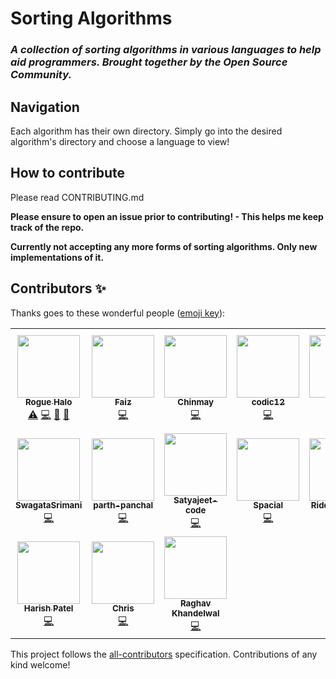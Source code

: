 <h1>Sorting Algorithms</h1>
<h3><i>A collection of sorting algorithms in various languages to help aid programmers. Brought together by the Open Source Community.</i><h3>
  
<h2>Navigation</h2>
Each algorithm has their own directory. Simply go into the desired algorithm's directory and choose a language to view!

<h2>How to contribute</h2>
Please read CONTRIBUTING.md

__Please ensure to open an issue prior to contributing! - This helps me keep track of the repo.__

__Currently not accepting any more forms of sorting algorithms. Only new implementations of it.__
## Contributors ✨

Thanks goes to these wonderful people ([emoji key](https://allcontributors.org/docs/en/emoji-key)):

<!-- ALL-CONTRIBUTORS-LIST:START - Do not remove or modify this section -->
<!-- prettier-ignore-start -->
<!-- markdownlint-disable -->
<table>
  <tr>
    <td align="center"><a href="https://github.com/Rogue-Halo"><img src="https://avatars3.githubusercontent.com/u/47247405?v=4" width="100px;" alt=""/><br /><sub><b>Rogue Halo</b></sub></a><br /><a href="https://github.com/Rogue-Halo/Sorting-Algorithms/commits?author=Rogue-Halo" title="Tests">⚠️</a> <a href="https://github.com/Rogue-Halo/Sorting-Algorithms/commits?author=Rogue-Halo" title="Code">💻</a> <a href="https://github.com/Rogue-Halo/Sorting-Algorithms/pulls?q=is%3Apr+reviewed-by%3ARogue-Halo" title="Reviewed Pull Requests">👀</a> <a href="https://github.com/Rogue-Halo/Sorting-Algorithms/commits?author=Rogue-Halo" title="Documentation">📖</a></td>
    <td align="center"><a href="https://github.com/FaizAlam"><img src="https://avatars0.githubusercontent.com/u/21370009?v=4" width="100px;" alt=""/><br /><sub><b>Faiz</b></sub></a><br /><a href="https://github.com/Rogue-Halo/Sorting-Algorithms/commits?author=FaizAlam" title="Code">💻</a></td>
    <td align="center"><a href="https://github.com/chinmaychahar"><img src="https://avatars0.githubusercontent.com/u/56752925?v=4" width="100px;" alt=""/><br /><sub><b>Chinmay</b></sub></a><br /><a href="https://github.com/Rogue-Halo/Sorting-Algorithms/commits?author=chinmaychahar" title="Code">💻</a></td>
    <td align="center"><a href="https://github.com/codic12"><img src="https://avatars2.githubusercontent.com/u/48339289?v=4" width="100px;" alt=""/><br /><sub><b>codic12</b></sub></a><br /><a href="https://github.com/Rogue-Halo/Sorting-Algorithms/commits?author=codic12" title="Code">💻</a></td>
    <td align="center"><a href="https://github.com/kir0ul"><img src="https://avatars3.githubusercontent.com/u/6053592?v=4" width="100px;" alt=""/><br /><sub><b>kir0ul</b></sub></a><br /><a href="https://github.com/Rogue-Halo/Sorting-Algorithms/commits?author=kir0ul" title="Code">💻</a></td>
    <td align="center"><a href="https://github.com/Aditi014"><img src="https://avatars0.githubusercontent.com/u/48182649?v=4" width="100px;" alt=""/><br /><sub><b>Aditi014</b></sub></a><br /><a href="https://github.com/Rogue-Halo/Sorting-Algorithms/commits?author=Aditi014" title="Code">💻</a></td>
    <td align="center"><a href="https://github.com/Camilotk"><img src="https://avatars1.githubusercontent.com/u/30880723?v=4" width="100px;" alt=""/><br /><sub><b>Camilo Cunha de Azevedo</b></sub></a><br /><a href="https://github.com/Rogue-Halo/Sorting-Algorithms/commits?author=Camilotk" title="Code">💻</a></td>
  </tr>
  <tr>
    <td align="center"><a href="https://github.com/SwagataSrimani"><img src="https://avatars0.githubusercontent.com/u/64727839?v=4" width="100px;" alt=""/><br /><sub><b>SwagataSrimani</b></sub></a><br /><a href="https://github.com/Rogue-Halo/Sorting-Algorithms/commits?author=SwagataSrimani" title="Code">💻</a></td>
    <td align="center"><a href="https://github.com/parth-panchal"><img src="https://avatars1.githubusercontent.com/u/48169949?v=4" width="100px;" alt=""/><br /><sub><b>parth-panchal</b></sub></a><br /><a href="https://github.com/Rogue-Halo/Sorting-Algorithms/commits?author=parth-panchal" title="Code">💻</a></td>
    <td align="center"><a href="https://github.com/Satyajeet-code"><img src="https://avatars2.githubusercontent.com/u/56536469?v=4" width="100px;" alt=""/><br /><sub><b>Satyajeet-code</b></sub></a><br /><a href="https://github.com/Rogue-Halo/Sorting-Algorithms/commits?author=Satyajeet-code" title="Code">💻</a></td>
    <td align="center"><a href="https://github.com/Spacial"><img src="https://avatars1.githubusercontent.com/u/4955081?v=4" width="100px;" alt=""/><br /><sub><b>Spacial</b></sub></a><br /><a href="https://github.com/Rogue-Halo/Sorting-Algorithms/commits?author=Spacial" title="Code">💻</a></td>
    <td align="center"><a href="https://github.com/RiddhamGadia"><img src="https://avatars2.githubusercontent.com/u/42893286?v=4" width="100px;" alt=""/><br /><sub><b>RiddhamGadia</b></sub></a><br /><a href="https://github.com/Rogue-Halo/Sorting-Algorithms/commits?author=RiddhamGadia" title="Code">💻</a></td>
    <td align="center"><a href="https://github.com/pi-rate14"><img src="https://avatars2.githubusercontent.com/u/55649629?v=4" width="100px;" alt=""/><br /><sub><b>pi-rate14</b></sub></a><br /><a href="https://github.com/Rogue-Halo/Sorting-Algorithms/commits?author=pi-rate14" title="Code">💻</a></td>
    <td align="center"><a href="https://viv1.netlify.app/me/"><img src="https://avatars0.githubusercontent.com/u/32415551?v=4" width="100px;" alt=""/><br /><sub><b>Vivek</b></sub></a><br /><a href="https://github.com/Rogue-Halo/Sorting-Algorithms/commits?author=Vivskecher" title="Code">💻</a></td>
  </tr>
  <tr>
    <td align="center"><a href="https://github.com/haripatelll"><img src="https://avatars0.githubusercontent.com/u/34925349?v=4" width="100px;" alt=""/><br /><sub><b>Harish Patel</b></sub></a><br /><a href="https://github.com/Rogue-Halo/Sorting-Algorithms/commits?author=haripatelll" title="Code">💻</a></td>
    <td align="center"><a href="https://partiallyroastedsmore.com/"><img src="https://avatars1.githubusercontent.com/u/38567588?v=4" width="100px;" alt=""/><br /><sub><b>Chris</b></sub></a><br /><a href="https://github.com/Rogue-Halo/Sorting-Algorithms/commits?author=Nightsmore" title="Code">💻</a></td>
    <td align="center"><a href="https://github.com/rkraghavkh18"><img src="https://avatars3.githubusercontent.com/u/57208426?v=4" width="100px;" alt=""/><br /><sub><b>Raghav Khandelwal</b></sub></a><br /><a href="https://github.com/Rogue-Halo/Sorting-Algorithms/commits?author=rkraghavkh18" title="Code">💻</a></td>
  </tr>
</table>

<!-- markdownlint-enable -->
<!-- prettier-ignore-end -->
<!-- ALL-CONTRIBUTORS-LIST:END -->

This project follows the [all-contributors](https://github.com/all-contributors/all-contributors) specification. Contributions of any kind welcome!
